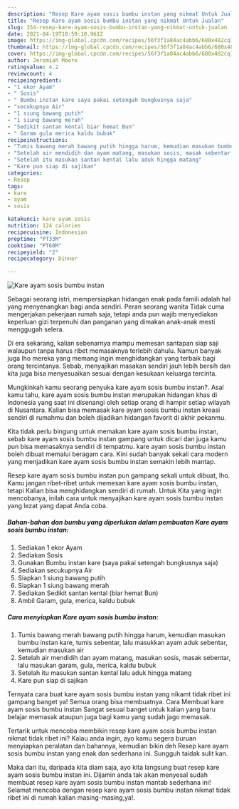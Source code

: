 ```yaml
---
description: "Resep Kare ayam sosis bumbu instan yang nikmat Untuk Jualan"
title: "Resep Kare ayam sosis bumbu instan yang nikmat Untuk Jualan"
slug: 354-resep-kare-ayam-sosis-bumbu-instan-yang-nikmat-untuk-jualan
date: 2021-04-19T10:59:10.961Z
image: https://img-global.cpcdn.com/recipes/56f3f1a84ac4abb6/680x482cq70/kare-ayam-sosis-bumbu-instan-foto-resep-utama.jpg
thumbnail: https://img-global.cpcdn.com/recipes/56f3f1a84ac4abb6/680x482cq70/kare-ayam-sosis-bumbu-instan-foto-resep-utama.jpg
cover: https://img-global.cpcdn.com/recipes/56f3f1a84ac4abb6/680x482cq70/kare-ayam-sosis-bumbu-instan-foto-resep-utama.jpg
author: Jeremiah Moore
ratingvalue: 4.2
reviewcount: 4
recipeingredient:
- "1 ekor Ayam"
- " Sosis"
- " Bumbu instan kare saya pakai setengah bungkusnya saja"
- "secukupnya Air"
- "1 siung bawang putih"
- "1 siung bawang merah"
- "Sedikit santan kental biar hemat Bun"
- " Garam gula merica kaldu bubuk"
recipeinstructions:
- "Tumis bawang merah bawang putih hingga harum, kemudian masukan bumbu instan kare, tumis sebentar, lalu masukkan ayam aduk sebentar, kemudian masukan air"
- "Setelah air mendidih dan ayam matang, masukan sosis, masak sebentar, lalu masukan garam, gula, merica, kaldu bubuk"
- "Setelah itu masukan santan kental lalu aduk hingga matang"
- "Kare pun siap di sajikan"
categories:
- Resep
tags:
- kare
- ayam
- sosis

katakunci: kare ayam sosis 
nutrition: 124 calories
recipecuisine: Indonesian
preptime: "PT33M"
cooktime: "PT60M"
recipeyield: "2"
recipecategory: Dinner

---
```



![Kare ayam sosis bumbu instan](https://img-global.cpcdn.com/recipes/56f3f1a84ac4abb6/680x482cq70/kare-ayam-sosis-bumbu-instan-foto-resep-utama.jpg)

Sebagai seorang istri, mempersiapkan hidangan enak pada famili adalah hal yang menyenangkan bagi anda sendiri. Peran seorang  wanita Tidak cuma mengerjakan pekerjaan rumah saja, tetapi anda pun wajib menyediakan keperluan gizi terpenuhi dan panganan yang dimakan anak-anak mesti menggugah selera.

Di era  sekarang, kalian sebenarnya mampu memesan santapan siap saji walaupun tanpa harus ribet memasaknya terlebih dahulu. Namun banyak juga lho mereka yang memang ingin menghidangkan yang terbaik bagi orang tercintanya. Sebab, menyajikan masakan sendiri jauh lebih bersih dan kita juga bisa menyesuaikan sesuai dengan kesukaan keluarga tercinta. 



Mungkinkah kamu seorang penyuka kare ayam sosis bumbu instan?. Asal kamu tahu, kare ayam sosis bumbu instan merupakan hidangan khas di Indonesia yang saat ini disenangi oleh setiap orang di hampir setiap wilayah di Nusantara. Kalian bisa memasak kare ayam sosis bumbu instan kreasi sendiri di rumahmu dan boleh dijadikan hidangan favorit di akhir pekanmu.

Kita tidak perlu bingung untuk memakan kare ayam sosis bumbu instan, sebab kare ayam sosis bumbu instan gampang untuk dicari dan juga kamu pun bisa memasaknya sendiri di tempatmu. kare ayam sosis bumbu instan boleh dibuat memalui beragam cara. Kini sudah banyak sekali cara modern yang menjadikan kare ayam sosis bumbu instan semakin lebih mantap.

Resep kare ayam sosis bumbu instan pun gampang sekali untuk dibuat, lho. Kamu jangan ribet-ribet untuk memesan kare ayam sosis bumbu instan, tetapi Kalian bisa menghidangkan sendiri di rumah. Untuk Kita yang ingin mencobanya, inilah cara untuk menyajikan kare ayam sosis bumbu instan yang lezat yang dapat Anda coba.

<!--inarticleads1-->

##### Bahan-bahan dan bumbu yang diperlukan dalam pembuatan Kare ayam sosis bumbu instan:

1. Sediakan 1 ekor Ayam
1. Sediakan  Sosis
1. Gunakan  Bumbu instan kare (saya pakai setengah bungkusnya saja)
1. Sediakan secukupnya Air
1. Siapkan 1 siung bawang putih
1. Siapkan 1 siung bawang merah
1. Sediakan Sedikit santan kental (biar hemat Bun)
1. Ambil  Garam, gula, merica, kaldu bubuk




<!--inarticleads2-->

##### Cara menyiapkan Kare ayam sosis bumbu instan:

1. Tumis bawang merah bawang putih hingga harum, kemudian masukan bumbu instan kare, tumis sebentar, lalu masukkan ayam aduk sebentar, kemudian masukan air
1. Setelah air mendidih dan ayam matang, masukan sosis, masak sebentar, lalu masukan garam, gula, merica, kaldu bubuk
1. Setelah itu masukan santan kental lalu aduk hingga matang
1. Kare pun siap di sajikan




Ternyata cara buat kare ayam sosis bumbu instan yang nikamt tidak ribet ini gampang banget ya! Semua orang bisa membuatnya. Cara Membuat kare ayam sosis bumbu instan Sangat sesuai banget untuk kalian yang baru belajar memasak ataupun juga bagi kamu yang sudah jago memasak.

Tertarik untuk mencoba membikin resep kare ayam sosis bumbu instan nikmat tidak ribet ini? Kalau anda ingin, ayo kamu segera buruan menyiapkan peralatan dan bahannya, kemudian bikin deh Resep kare ayam sosis bumbu instan yang enak dan sederhana ini. Sungguh taidak sulit kan. 

Maka dari itu, daripada kita diam saja, ayo kita langsung buat resep kare ayam sosis bumbu instan ini. Dijamin anda tak akan menyesal sudah membuat resep kare ayam sosis bumbu instan mantab sederhana ini! Selamat mencoba dengan resep kare ayam sosis bumbu instan nikmat tidak ribet ini di rumah kalian masing-masing,ya!.

